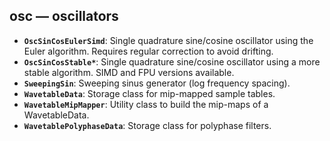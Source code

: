 ## osc — oscillators

- **`OscSinCosEulerSimd`**: Single quadrature sine/cosine oscillator using the Euler algorithm. Requires regular correction to avoid drifting.
- **`OscSinCosStable*`**: Single quadrature sine/cosine oscillator using a more stable algorithm. SIMD and FPU versions available.
- **`SweepingSin`**: Sweeping sinus generator (log frequency spacing).
- **`WavetableData`**: Storage class for mip-mapped sample tables.
- **`WavetableMipMapper`**: Utility class to build the mip-maps of a WavetableData.
- **`WavetablePolyphaseData`**: Storage class for polyphase filters.

